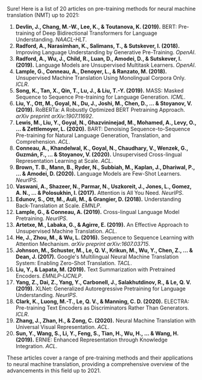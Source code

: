 Sure! Here is a list of 20 articles on pre-training methods for neural machine translation (NMT) up to 2021:

1. **Devlin, J., Chang, M.-W., Lee, K., & Toutanova, K. (2019).** BERT: Pre-training of Deep Bidirectional Transformers for Language Understanding. *NAACL-HLT*.
2. **Radford, A., Narasimhan, K., Salimans, T., & Sutskever, I. (2018).** Improving Language Understanding by Generative Pre-Training. *OpenAI*.
3. **Radford, A., Wu, J., Child, R., Luan, D., Amodei, D., & Sutskever, I. (2019).** Language Models are Unsupervised Multitask Learners. *OpenAI*.
4. **Lample, G., Conneau, A., Denoyer, L., & Ranzato, M. (2018).** Unsupervised Machine Translation Using Monolingual Corpora Only. *ICLR*.
5. **Song, K., Tan, X., Qin, T., Lu, J., & Liu, T.-Y. (2019).** MASS: Masked Sequence to Sequence Pre-training for Language Generation. *ICML*.
6. **Liu, Y., Ott, M., Goyal, N., Du, J., Joshi, M., Chen, D., ... & Stoyanov, V. (2019).** RoBERTa: A Robustly Optimized BERT Pretraining Approach. *arXiv preprint arXiv:1907.11692*.
7. **Lewis, M., Liu, Y., Goyal, N., Ghazvininejad, M., Mohamed, A., Levy, O., ... & Zettlemoyer, L. (2020).** BART: Denoising Sequence-to-Sequence Pre-training for Natural Language Generation, Translation, and Comprehension. *ACL*.
8. **Conneau, A., Khandelwal, K., Goyal, N., Chaudhary, V., Wenzek, G., Guzmán, F., ... & Stoyanov, V. (2020).** Unsupervised Cross-lingual Representation Learning at Scale. *ACL*.
9. **Brown, T. B., Mann, B., Ryder, N., Subbiah, M., Kaplan, J., Dhariwal, P., ... & Amodei, D. (2020).** Language Models are Few-Shot Learners. *NeurIPS*.
10. **Vaswani, A., Shazeer, N., Parmar, N., Uszkoreit, J., Jones, L., Gomez, A. N., ... & Polosukhin, I. (2017).** Attention is All You Need. *NeurIPS*.
11. **Edunov, S., Ott, M., Auli, M., & Grangier, D. (2018).** Understanding Back-Translation at Scale. *EMNLP*.
12. **Lample, G., & Conneau, A. (2019).** Cross-lingual Language Model Pretraining. *NeurIPS*.
13. **Artetxe, M., Labaka, G., & Agirre, E. (2019).** An Effective Approach to Unsupervised Machine Translation. *ACL*.
14. **He, J., Zhou, M., & Wu, L. (2016).** Sequence to Sequence Learning with Attention Mechanism. *arXiv preprint arXiv:1607.03715*.
15. **Johnson, M., Schuster, M., Le, Q. V., Krikun, M., Wu, Y., Chen, Z., ... & Dean, J. (2017).** Google's Multilingual Neural Machine Translation System: Enabling Zero-Shot Translation. *TACL*.
16. **Liu, Y., & Lapata, M. (2019).** Text Summarization with Pretrained Encoders. *EMNLP-IJCNLP*.
17. **Yang, Z., Dai, Z., Yang, Y., Carbonell, J., Salakhutdinov, R., & Le, Q. V. (2019).** XLNet: Generalized Autoregressive Pretraining for Language Understanding. *NeurIPS*.
18. **Clark, K., Luong, M.-T., Le, Q. V., & Manning, C. D. (2020).** ELECTRA: Pre-training Text Encoders as Discriminators Rather Than Generators. *ICLR*.
19. **Zhang, J., Zhan, H., & Zong, C. (2020).** Neural Machine Translation with Universal Visual Representation. *ACL*.
20. **Sun, Y., Wang, S., Li, Y., Feng, S., Tian, H., Wu, H., ... & Wang, H. (2019).** ERNIE: Enhanced Representation through Knowledge Integration. *ACL*.

These articles cover a range of pre-training methods and their applications to neural machine translation, providing a comprehensive overview of the advancements in this field up to 2021.